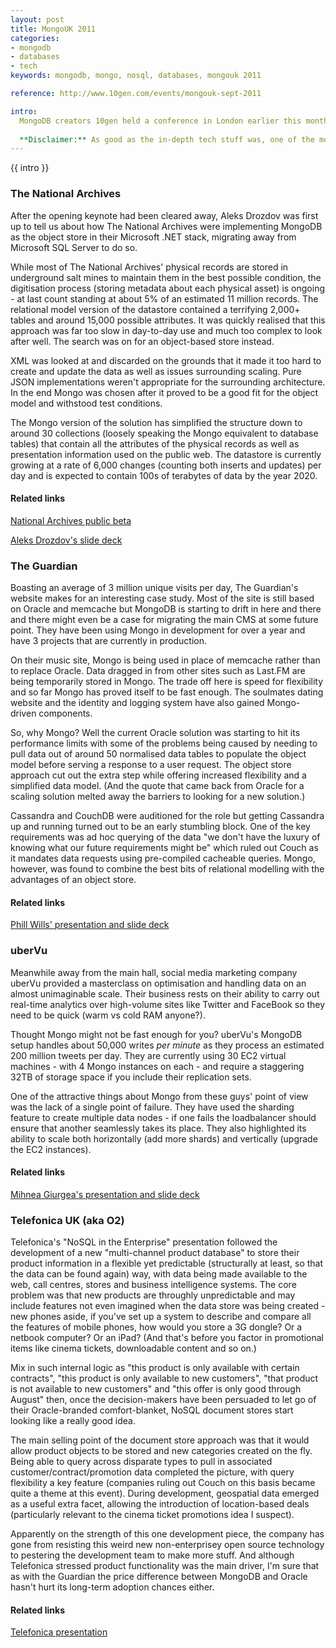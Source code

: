 ```yaml
---
layout: post
title: MongoUK 2011
categories: 
- mongodb
- databases
- tech
keywords: mongodb, mongo, nosql, databases, mongouk 2011

reference: http://www.10gen.com/events/mongouk-sept-2011

intro:
  MongoDB creators 10gen held a conference in London earlier this month with a great selection of speakers drawn from their own technical staff and from the wider user community. Thanks to the Twitter, I got a nudge to look at this and thanks to the handy student price of $30 (at time of writing I am studying for my degree at the Open University and have the NUS card to prove it) and a well-placed day off work (ironically with the idea of finishing a piece of work for the OU), I was able to wander along.
  
  **Disclaimer:** As good as the in-depth tech stuff was, one of the most interesting things for me was who was using it, what for, which problems it was solving and why they had chosen it over and above the many other datastore options that are out there. My write-up is accordingly skewed in this direction.
---
```


<div markdown="1" class="intro">
  {{ intro }}
</div>

### The National Archives

After the opening keynote had been cleared away, Aleks Drozdov was first up to tell us about how The National Archives were implementing MongoDB as the object store in their Microsoft .NET stack, migrating away from Microsoft SQL Server to do so.

While most of The National Archives' physical records are stored in underground salt mines to maintain them in the best possible condition, the digitisation process (storing metadata about each physical asset) is ongoing - at last count standing at about 5% of an estimated 11 million records. The relational model version of the datastore contained a terrifying 2,000+ tables and around 15,000 possible attributes. It was quickly realised that this approach was far too slow in day-to-day use and much too complex to look after well. The search was on for an object-based store instead.

XML was looked at and discarded on the grounds that it made it too hard to create and update the data as well as issues surrounding scaling. Pure JSON implementations weren't appropriate for the surrounding architecture. In the end Mongo was chosen after it proved to be a good fit for the object model and withstood test conditions.

The Mongo version of the solution has simplified the structure down to around 30 collections (loosely speaking the Mongo equivalent to database tables) that contain all the attributes of the physical records as well as presentation information used on the public web. The datastore is currently growing at a rate of 6,000 changes (counting both inserts and updates) per day and is expected to contain 100s of terabytes of data by the year 2020.

#### Related links

[National Archives public beta](http://discovery.nationalarchives.gov.uk)

[Aleks Drozdov's slide deck](http://speakerdeck.com/u/mongodb/p/from-sql-server-to-mongodb-aleks-drozdov-enterprise-architect-the-national-archives)


### The Guardian

Boasting an average of 3 million unique visits per day, The Guardian's website makes for an interesting case study. Most of the site is still based on Oracle and memcache but MongoDB is starting to drift in here and there and there might even be a case for migrating the main CMS at some future point. They have been using Mongo in development for over a year and have 3 projects that are currently in production.

On their music site, Mongo is being used in place of memcache rather than to replace Oracle. Data dragged in from other sites such as Last.FM are being temporarily stored in Mongo. The trade off here is speed for flexibility and so far Mongo has proved itself to be fast enough. The soulmates dating website and the identity and logging system have also gained Mongo-driven components.

So, why Mongo? Well the current Oracle solution was starting to hit its performance limits with some of the problems being caused by needing to pull data out of around 50 normalised data tables to populate the object model before serving a response to a user request. The object store approach cut out the extra step while offering increased flexibility and a simplified data model. (And the quote that came back from Oracle for a scaling solution melted away the barriers to looking for a new solution.)

Cassandra and CouchDB were auditioned for the role but getting Cassandra up and running turned out to be an early stumbling block. One of the key requirements was ad hoc querying of the data "we don't have the luxury of knowing what our future requirements might be" which ruled out Couch as it mandates data requests using pre-compiled cacheable queries. Mongo, however, was found to combine the best bits of relational modelling with the advantages of an object store.

#### Related links

[Phill Wills' presentation and slide deck](http://www.10gen.com/presentations/mongouk-2011/mongodb-at-the-guardian)


### uberVu

Meanwhile away from the main hall, social media marketing company uberVu provided a masterclass on optimisation and handling data on an almost unimaginable scale. Their business rests on their ability to carry out real-time analytics over high-volume sites like Twitter and FaceBook so they need to be quick (warm vs cold RAM anyone?).

Thought Mongo might not be fast enough for you? uberVu's MongoDB setup handles about 50,000 writes *per minute* as they process an estimated 200 million tweets per day. They are currently using 30 EC2 virtual machines - with 4 Mongo instances on each - and require a staggering 32TB of storage space if you include their replication sets.

One of the attractive things about Mongo from these guys' point of view was the lack of a single point of failure. They have used the sharding feature to create multiple data nodes - if one fails the loadbalancer should ensure that another seamlessly takes its place. They also highlighted its ability to scale both horizontally (add more shards) and vertically (upgrade the EC2 instances).

#### Related links

[Mihnea Giurgea's presentation and slide deck](http://www.10gen.com/presentations/mongouk-2011/intelligent-stream-filtering-using-mongodb)


### Telefonica UK (aka O2)

Telefonica's "NoSQL in the Enterprise" presentation followed the development of a new "multi-channel product database" to store their product information in a flexible yet predictable (structurally at least, so that the data can be found again) way, with data being made available to the web, call centres, stores and business intelligence systems. The core problem was that new products are throughly unpredictable and may include features not even imagined when the data store was being created - new phones aside, if you've set up a system to describe and compare all the features of mobile phones, how would you store a 3G dongle? Or a netbook computer? Or an iPad? (And that's before you factor in promotional items like cinema tickets, downloadable content and so on.)

Mix in such internal logic as "this product is only available with certain contracts", "this product is only available to new customers", "that product is not available to new customers" and "this offer is only good through August" then, once the decision-makers have been persuaded to let go of their Oracle-branded comfort-blanket, NoSQL document stores start looking like a really good idea.

The main selling point of the document store approach was that it would allow product objects to be stored and new categories created on the fly. Being able to query across disparate types to pull in associated customer/contract/promotion data completed the picture, with query flexibility a key feature (companies ruling out Couch on this basis became quite a theme at this event). During development, geospatial data emerged as a useful extra facet, allowing the introduction of location-based deals (particularly relevant to the cinema ticket promotions idea I suspect).

Apparently on the strength of this one development piece, the company has gone from resisting this weird new non-enterprisey open source technology to pestering the development team to make more stuff. And although Telefonica stressed product functionality was the main driver, I'm sure that as with the Guardian the price difference between MongoDB and Oracle hasn't hurt its long-term adoption chances either.

#### Related links

[Telefonica presentation](http://www.10gen.com/presentations/mongouk-2011/nosql-in-the-enterprise)